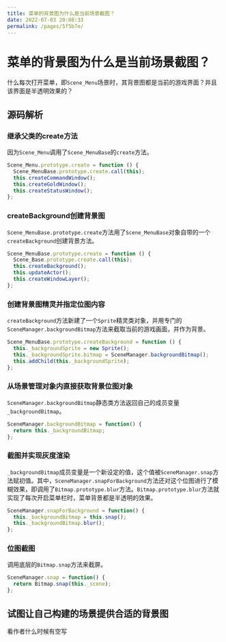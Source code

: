 ```yaml
---
title: 菜单的背景图为什么是当前场景截图？
date: 2022-07-03 20:08:33
permalink: /pages/5f5b7e/
---
```




# 菜单的背景图为什么是当前场景截图？
什么每次打开菜单，即`Scene_Menu`场景时，其背景图都是当前的游戏界面？并且该界面是半透明效果的？


## 源码解析

### 继承父类的create方法
因为`Scene_Menu`调用了`Scene_MenuBase`的`create`方法。
``` js {2}
Scene_Menu.prototype.create = function () {
  Scene_MenuBase.prototype.create.call(this);
  this.createCommandWindow();
  this.createGoldWindow();
  this.createStatusWindow();
};
```





### createBackground创建背景图
`Scene_MenuBase.prototype.create`方法用了`Scene_MenuBase`对象自带的一个`createBackground`创建背景方法。
``` js {3}
Scene_MenuBase.prototype.create = function () {
  Scene_Base.prototype.create.call(this);
  this.createBackground();
  this.updateActor();
  this.createWindowLayer();
};
```


### 创建背景图精灵并指定位图内容
`createBackground`方法新建了一个`Sprite`精灵类对象，并用专门的`SceneManager.backgroundBitmap`方法来截取当前的游戏画面，并作为背景。
``` js {3}
Scene_MenuBase.prototype.createBackground = function () {
  this._backgroundSprite = new Sprite();
  this._backgroundSprite.bitmap = SceneManager.backgroundBitmap();
  this.addChild(this._backgroundSprite);
};
```





### 从场景管理对象内直接获取背景位图对象
`SceneManager.backgroundBitmap`静态类方法返回自己的成员变量`_backgroundBitmap`。
``` js {2}
SceneManager.backgroundBitmap = function() {
  return this._backgroundBitmap;
};
```




### 截图并实现灰度渲染
`_backgroundBitmap`成员变量是一个新设定的值，这个值被`SceneManager.snap`方法赋初值。其中，`SceneManager.snapForBackground`方法还对这个位图进行了模糊效果，即调用了`Bitmap.prototype.blur`方法。`Bitmap.prototype.blur`方法就实现了每次开启菜单栏时，菜单背景都是半透明的效果。
``` js {2-3}
SceneManager.snapForBackground = function() {
  this._backgroundBitmap = this.snap();
  this._backgroundBitmap.blur();
};
```





### 位图截图
调用底层的`Bitmap.snap`方法来截屏。
``` js {2}
SceneManager.snap = function() {
  return Bitmap.snap(this._scene);
};
```




## 试图让自己构建的场景提供合适的背景图
<!-- TODO -->
看作者什么时候有空写


